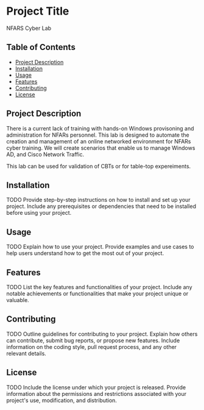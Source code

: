 # Project Title

NFARS Cyber Lab

## Table of Contents

- [Project Description](#project-description)
- [Installation](#installation)
- [Usage](#usage)
- [Features](#features)
- [Contributing](#contributing)
- [License](#license)

## Project Description

There is a current lack of training with hands-on Windows provisoning and administration for NFARs personnel. This lab is designed to automate the creation and management of an online networked environment for NFARs cyber training. We will create scenarios that enable us to manage Windows AD, and Cisco Network Traffic.

This lab can be used for validation of CBTs or for table-top expereiments.

## Installation

TODO
Provide step-by-step instructions on how to install and set up your project. Include any prerequisites or dependencies that need to be installed before using your project.

## Usage

TODO
Explain how to use your project. Provide examples and use cases to help users understand how to get the most out of your project.

## Features

TODO
List the key features and functionalities of your project. Include any notable achievements or functionalities that make your project unique or valuable.

## Contributing

TODO
Outline guidelines for contributing to your project. Explain how others can contribute, submit bug reports, or propose new features. Include information on the coding style, pull request process, and any other relevant details.

## License

TODO
Include the license under which your project is released. Provide information about the permissions and restrictions associated with your project's use, modification, and distribution.
